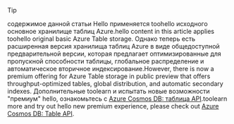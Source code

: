 > [!TIP]
> <span data-ttu-id="5ead6-101">содержимое данной статьи Hello применяется toohello исходного основное хранилище таблиц Azure.</span><span class="sxs-lookup"><span data-stu-id="5ead6-101">hello content in this article applies toohello original basic Azure Table storage.</span></span> <span data-ttu-id="5ead6-102">Однако теперь есть расширенная версия хранилища таблиц Azure в виде общедоступной предварительной версии, которая предлагает оптимизированные для пропускной способности таблицы, глобальное распределение и автоматическое вторичное индексирование.</span><span class="sxs-lookup"><span data-stu-id="5ead6-102">However, there is now a premium offering for Azure Table storage in public preview that offers throughput-optimized tables, global distribution, and automatic secondary indexes.</span></span> <span data-ttu-id="5ead6-103">Дополнительные toolearn и испытать новые возможности "премиум" hello, ознакомьтесь с [Azure Cosmos DB: таблица API](https://aka.ms/premiumtables).</span><span class="sxs-lookup"><span data-stu-id="5ead6-103">toolearn more and try out hello new premium experience, please check out [Azure Cosmos DB: Table API](https://aka.ms/premiumtables).</span></span>
>
